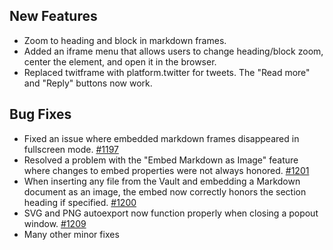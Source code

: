 ## New Features
- Zoom to heading and block in markdown frames.
- Added an iframe menu that allows users to change heading/block zoom, center the element, and open it in the browser.
- Replaced twitframe with platform.twitter for tweets. The "Read more" and "Reply" buttons now work.

## Bug Fixes
- Fixed an issue where embedded markdown frames disappeared in fullscreen mode. [#1197](https://github.com/zsviczian/obsidian-excalidraw-plugin/issues/1197)
- Resolved a problem with the "Embed Markdown as Image" feature where changes to embed properties were not always honored. [#1201](https://github.com/zsviczian/obsidian-excalidraw-plugin/issues/1201)
- When inserting any file from the Vault and embedding a Markdown document as an image, the embed now correctly honors the section heading if specified. [#1200](https://github.com/zsviczian/obsidian-excalidraw-plugin/issues/1200)
- SVG and PNG autoexport now function properly when closing a popout window. [#1209](https://github.com/zsviczian/obsidian-excalidraw-plugin/issues/1209)
- Many other minor fixes